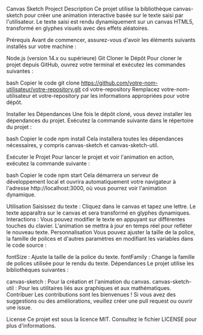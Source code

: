 Canvas Sketch Project
Description
Ce projet utilise la bibliothèque canvas-sketch pour créer une animation interactive basée sur le texte saisi par l'utilisateur. Le texte saisi est rendu dynamiquement sur un canvas HTML5, transformé en glyphes visuels avec des effets aléatoires.

Prérequis
Avant de commencer, assurez-vous d'avoir les éléments suivants installés sur votre machine :

Node.js (version 14.x ou supérieure)
Git
Cloner le Dépôt
Pour cloner le projet depuis GitHub, ouvrez votre terminal et exécutez les commandes suivantes :

bash
Copier le code
git clone https://github.com/votre-nom-utilisateur/votre-repository.git
cd votre-repository
Remplacez votre-nom-utilisateur et votre-repository par les informations appropriées pour votre dépôt.

Installer les Dépendances
Une fois le dépôt cloné, vous devez installer les dépendances du projet. Exécutez la commande suivante dans le répertoire du projet :

bash
Copier le code
npm install
Cela installera toutes les dépendances nécessaires, y compris canvas-sketch et canvas-sketch-util.

Exécuter le Projet
Pour lancer le projet et voir l'animation en action, exécutez la commande suivante :

bash
Copier le code
npm start
Cela démarrera un serveur de développement local et ouvrira automatiquement votre navigateur à l'adresse http://localhost:3000, où vous pourrez voir l'animation dynamique.

Utilisation
Saisissez du texte : Cliquez dans le canvas et tapez une lettre. Le texte apparaîtra sur le canvas et sera transformé en glyphes dynamiques.
Interactions : Vous pouvez modifier le texte en appuyant sur différentes touches du clavier. L'animation se mettra à jour en temps réel pour refléter le nouveau texte.
Personnalisation
Vous pouvez ajuster la taille de la police, la famille de polices et d'autres paramètres en modifiant les variables dans le code source :

fontSize : Ajuste la taille de la police du texte.
fontFamily : Change la famille de polices utilisée pour le rendu du texte.
Dépendances
Le projet utilise les bibliothèques suivantes :

canvas-sketch : Pour la création et l'animation du canvas.
canvas-sketch-util : Pour les utilitaires liés aux graphiques et aux mathématiques.
Contribuer
Les contributions sont les bienvenues ! Si vous avez des suggestions ou des améliorations, veuillez créer une pull request ou ouvrir une issue.

License
Ce projet est sous la licence MIT. Consultez le fichier LICENSE pour plus d'informations.
